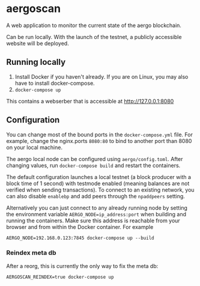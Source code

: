 # aergoscan

A web application to monitor the current state of the aergo blockchain.

Can be run locally. With the launch of the testnet, a publicly accessible website will be deployed.

## Running locally

1. Install Docker if you haven't already. If you are on Linux, you may also have to install docker-compose.
2. `docker-compose up`

This contains a webserber that is accessible at http://127.0.0.1:8080

## Configuration

You can change most of the bound ports in the `docker-compose.yml` file. For example, change the nginx.ports `8080:80` to bind to another port than 8080 on your local machine.

The aergo local node can be configured using `aergo/config.toml`. After changing values, run `docker-compose build` and restart the containers.

The default configuration launches a local testnet (a block producer with a block time of 1 second) with testmode enabled (meaning balances are not verified when sending transactions). To connect to an existing network, you can also disable `enablebp` and add peers through the `npaddpeers` setting.

Alternatively you can just connect to any already running node by setting the environment variable `AERGO_NODE=ip_address:port` when building and running the containers. Make sure this address is reachable from your browser and from within the Docker container. For example

    AERGO_NODE=192.168.0.123:7845 docker-compose up --build

### Reindex meta db

After a reorg, this is currently the only way to fix the meta db:

    AERGOSCAN_REINDEX=true docker-compose up